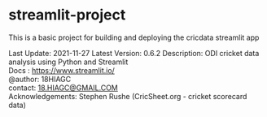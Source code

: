 # streamlit-project

This is a basic project for building and deploying the cricdata streamlit app   
  
Last Update: 2021-11-27
Latest Version: 0.6.2
Description: ODI cricket data analysis using Python and Streamlit  
Docs : https://www.streamlit.io/  
@author: 18HIAGC  
contact: 18.HIAGC@GMAIL.COM  
Acknowledgements: Stephen Rushe (CricSheet.org - cricket scorecard data)  
